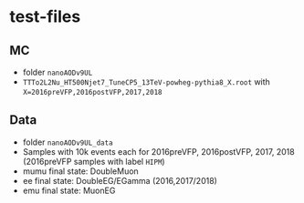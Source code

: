 # test-files

## MC
- folder `nanoAODv9UL`
- `TTTo2L2Nu_HT500Njet7_TuneCP5_13TeV-powheg-pythia8_X.root` with `X=2016preVFP,2016postVFP,2017,2018`

## Data
- folder `nanoAODv9UL_data`
- Samples with 10k events each for 2016preVFP, 2016postVFP, 2017, 2018 (2016preVFP samples with label `HIPM`)
- mumu final state: DoubleMuon 
- ee final state: DoubleEG/EGamma (2016,2017/2018)
- emu final state: MuonEG
